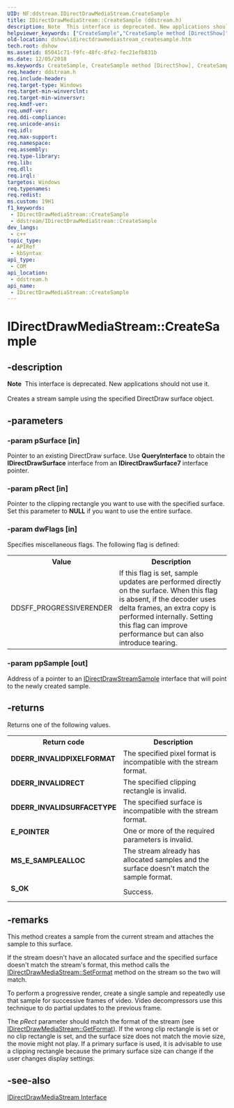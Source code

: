 ```yaml
---
UID: NF:ddstream.IDirectDrawMediaStream.CreateSample
title: IDirectDrawMediaStream::CreateSample (ddstream.h)
description: Note  This interface is deprecated. New applications should not use it. Creates a stream sample using the specified DirectDraw surface object.
helpviewer_keywords: ["CreateSample","CreateSample method [DirectShow]","CreateSample method [DirectShow]","IDirectDrawMediaStream interface","IDirectDrawMediaStream interface [DirectShow]","CreateSample method","IDirectDrawMediaStream.CreateSample","IDirectDrawMediaStream::CreateSample","IDirectDrawMediaStreamCreateSample","ddstream/IDirectDrawMediaStream::CreateSample","dshow.idirectdrawmediastream_createsample"]
old-location: dshow\idirectdrawmediastream_createsample.htm
tech.root: dshow
ms.assetid: 85041c71-f9fc-48fc-8fe2-fec21efb831b
ms.date: 12/05/2018
ms.keywords: CreateSample, CreateSample method [DirectShow], CreateSample method [DirectShow],IDirectDrawMediaStream interface, IDirectDrawMediaStream interface [DirectShow],CreateSample method, IDirectDrawMediaStream.CreateSample, IDirectDrawMediaStream::CreateSample, IDirectDrawMediaStreamCreateSample, ddstream/IDirectDrawMediaStream::CreateSample, dshow.idirectdrawmediastream_createsample
req.header: ddstream.h
req.include-header: 
req.target-type: Windows
req.target-min-winverclnt: 
req.target-min-winversvr: 
req.kmdf-ver: 
req.umdf-ver: 
req.ddi-compliance: 
req.unicode-ansi: 
req.idl: 
req.max-support: 
req.namespace: 
req.assembly: 
req.type-library: 
req.lib: 
req.dll: 
req.irql: 
targetos: Windows
req.typenames: 
req.redist: 
ms.custom: 19H1
f1_keywords:
 - IDirectDrawMediaStream::CreateSample
 - ddstream/IDirectDrawMediaStream::CreateSample
dev_langs:
 - c++
topic_type:
 - APIRef
 - kbSyntax
api_type:
 - COM
api_location:
 - ddstream.h
api_name:
 - IDirectDrawMediaStream::CreateSample
---
```


# IDirectDrawMediaStream::CreateSample


## -description

<div class="alert"><b>Note</b>  This interface is deprecated. New applications should not use it.</div>
<div> </div>
Creates a stream sample using the specified DirectDraw surface object.

## -parameters

### -param pSurface [in]

Pointer to an existing DirectDraw surface. Use <b>QueryInterface</b> to obtain the <b>IDirectDrawSurface</b> interface from an <b>IDirectDrawSurface7</b> interface pointer.

### -param pRect [in]

Pointer to the clipping rectangle you want to use with the specified surface. Set this parameter to <b>NULL</b> if you want to use the entire surface.

### -param dwFlags [in]

Specifies miscellaneous flags. The following flag is defined:

<table>
<tr>
<th>Value
                </th>
<th>Description
                </th>
</tr>
<tr>
<td>DDSFF_PROGRESSIVERENDER</td>
<td>If this flag is set, sample updates are performed directly on the surface. When this flag is absent, if the decoder uses delta frames, an extra copy is performed internally. Setting this flag can improve performance but can also introduce tearing.</td>
</tr>
</table>

### -param ppSample [out]

Address of a pointer to an <a href="/windows/desktop/api/ddstream/nn-ddstream-idirectdrawstreamsample">IDirectDrawStreamSample</a> interface that will point to the newly created sample.

## -returns

Returns one of the following values.

<table>
<tr>
<th>Return code</th>
<th>Description</th>
</tr>
<tr>
<td width="40%">
<dl>
<dt><b>DDERR_INVALIDPIXELFORMAT</b></dt>
</dl>
</td>
<td width="60%">
The specified pixel format is incompatible with the stream format.

</td>
</tr>
<tr>
<td width="40%">
<dl>
<dt><b>DDERR_INVALIDRECT</b></dt>
</dl>
</td>
<td width="60%">
The specified clipping rectangle is invalid.

</td>
</tr>
<tr>
<td width="40%">
<dl>
<dt><b>DDERR_INVALIDSURFACETYPE</b></dt>
</dl>
</td>
<td width="60%">
The specified surface is incompatible with the stream format.

</td>
</tr>
<tr>
<td width="40%">
<dl>
<dt><b>E_POINTER</b></dt>
</dl>
</td>
<td width="60%">
One or more of the required parameters is invalid.

</td>
</tr>
<tr>
<td width="40%">
<dl>
<dt><b>MS_E_SAMPLEALLOC</b></dt>
</dl>
</td>
<td width="60%">
The stream already has allocated samples and the surface doesn't match the sample format.

</td>
</tr>
<tr>
<td width="40%">
<dl>
<dt><b>S_OK</b></dt>
</dl>
</td>
<td width="60%">
Success.

</td>
</tr>
</table>

## -remarks

This method creates a sample from the current stream and attaches the sample to this surface.

If the stream doesn't have an allocated surface and the specified surface doesn't match the stream's format, this method calls the <a href="/windows/desktop/api/ddstream/nf-ddstream-idirectdrawmediastream-setformat">IDirectDrawMediaStream::SetFormat</a> method on the stream so the two will match.

To perform a progressive render, create a single sample and repeatedly use that sample for successive frames of video. Video decompressors use this technique to do partial updates to the previous frame.

The <i>pRect</i> parameter should match the format of the stream (see <a href="/windows/desktop/api/ddstream/nf-ddstream-idirectdrawmediastream-getformat">IDirectDrawMediaStream::GetFormat</a>). If the wrong clip rectangle is set or no clip rectangle is set, and the surface size does not match the movie size, the movie might not play. If a primary surface is used, it is advisable to use a clipping rectangle because the primary surface size can change if the user changes display settings.

## -see-also

<a href="/windows/desktop/api/ddstream/nn-ddstream-idirectdrawmediastream">IDirectDrawMediaStream Interface</a>

